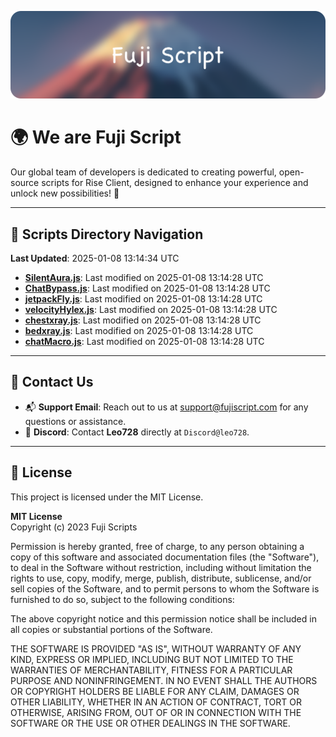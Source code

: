 ![Banner](.github/b.webp)

# 🌍 **We are Fuji Script**

Our global team of developers is dedicated to creating powerful, open-source scripts for Rise Client, designed to enhance your experience and unlock new possibilities! 🌟

---
<!-- SCRIPTS_NAVIGATION_START -->
## 📂 **Scripts Directory Navigation**

**Last Updated**: 2025-01-08 13:14:34 UTC

- **[SilentAura.js](scripts/SilentAura.js)**: Last modified on 2025-01-08 13:14:28 UTC
- **[ChatBypass.js](scripts/ChatBypass.js)**: Last modified on 2025-01-08 13:14:28 UTC
- **[jetpackFly.js](scripts/jetpackFly.js)**: Last modified on 2025-01-08 13:14:28 UTC
- **[velocityHylex.js](scripts/velocityHylex.js)**: Last modified on 2025-01-08 13:14:28 UTC
- **[chestxray.js](scripts/chestxray.js)**: Last modified on 2025-01-08 13:14:28 UTC
- **[bedxray.js](scripts/bedxray.js)**: Last modified on 2025-01-08 13:14:28 UTC
- **[chatMacro.js](scripts/chatMacro.js)**: Last modified on 2025-01-08 13:14:28 UTC

<!-- SCRIPTS_NAVIGATION_END -->

---

## 💬 **Contact Us**  
- 📬 **Support Email**: Reach out to us at [support@fujiscript.com](mailto:support@fujiscript.com) for any questions or assistance.  
- 💬 **Discord**: Contact **Leo728** directly at `Discord@leo728`.

---

## 📜 **License**

This project is licensed under the MIT License.  

**MIT License**  
Copyright (c) 2023 Fuji Scripts  

Permission is hereby granted, free of charge, to any person obtaining a copy of this software and associated documentation files (the "Software"), to deal in the Software without restriction, including without limitation the rights to use, copy, modify, merge, publish, distribute, sublicense, and/or sell copies of the Software, and to permit persons to whom the Software is furnished to do so, subject to the following conditions:  

The above copyright notice and this permission notice shall be included in all copies or substantial portions of the Software.  

THE SOFTWARE IS PROVIDED "AS IS", WITHOUT WARRANTY OF ANY KIND, EXPRESS OR IMPLIED, INCLUDING BUT NOT LIMITED TO THE WARRANTIES OF MERCHANTABILITY, FITNESS FOR A PARTICULAR PURPOSE AND NONINFRINGEMENT. IN NO EVENT SHALL THE AUTHORS OR COPYRIGHT HOLDERS BE LIABLE FOR ANY CLAIM, DAMAGES OR OTHER LIABILITY, WHETHER IN AN ACTION OF CONTRACT, TORT OR OTHERWISE, ARISING FROM, OUT OF OR IN CONNECTION WITH THE SOFTWARE OR THE USE OR OTHER DEALINGS IN THE SOFTWARE.  
